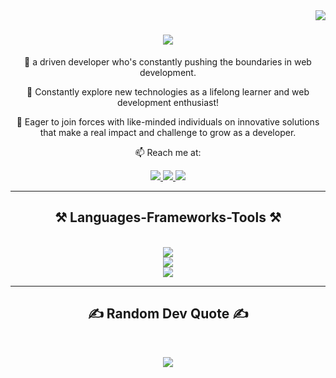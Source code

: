 <img align="right" src="https://profile-counter.glitch.me/{suongfiori}/count.svg" />

<h1 align="center">
  <img src="https://readme-typing-svg.herokuapp.com/?font=Righteous&size=40&center=true&vCenter=true&width=500&height=70&duration=4000&lines=Hi+There+!+👋;I%27m+Suong+Fiori;"/>
</h1>

<div align="center">
  
  :woman: a driven developer who's constantly pushing the boundaries in web development. <br>

  🌱 Constantly explore new technologies as a lifelong learner and web development enthusiast! <br>
  
  👯 Eager to join forces with like-minded individuals on innovative solutions that make a real impact and challenge to grow as a developer. <br>
  
  📫 Reach me at:
  
  <a href="mailto:suong.kf@gmail.com">
    <img src="https://img.shields.io/badge/Gmail-333333?style=for-the-badge&logo=gmail&logoColor=red" />
  </a>
  <a href="https://twitter/SuongKf" target="_blank">
    <img src="https://img.shields.io/badge/Twitter-0077B5?style=for-the-badge&logo=x&logoColor=white" />
  </a>
  <a href="https://codepen.io/suongfiori" target="_blank">
     <img src="https://img.shields.io/badge/codepen-%23F24E1E.svg?style=for-the-badge&logo=codepen&logoColor=black" /> 
  </a>
</div>

<hr/>

<h2 align="center">⚒️ Languages-Frameworks-Tools ⚒️</h2>
<br/>
<div align="center">
    <img src="https://skillicons.dev/icons?i=javascript,nodejs,express,firebase,aiscript,html,css" /><br>
    <img src="https://skillicons.dev/icons?i=react,mui,sass,vscode,github,svg,figma,git,codepen" /><br>
  <img src="https://skillicons.dev/icons?i=r,python" /><br>
</div>

<hr/>

<h2 align="center">✍️ Random Dev Quote ✍️</h2>
<br/>
<div align="center"> 
  
![](https://quotes-github-readme.vercel.app/api?type=horizontal&theme=radical)

</div>


<!--![Visitor Count](https://profile-counter.glitch.me/{suongfiori}/count.svg)-->
<!--
![JavaScript](https://img.shields.io/badge/javascript-%23323330.svg?style=for-the-badge&logo=javascript&logoColor=%23F7DF1E) ![React](https://img.shields.io/badge/react-%2320232a.svg?style=for-the-badge&logo=react&logoColor=%2361DAFB) ![ReactRouter](https://img.shields.io/badge/-React%20Router-%231572B6.svg?logo=react-router&style=for-the-badge&logoColor=%fff) ![Firebase](https://img.shields.io/badge/firebase-%23F24E1E.svg?style=for-the-badge&logo=firebase&logoColor=white) ![HTML5](https://img.shields.io/badge/html5-%23E34F26.svg?style=for-the-badge&logo=html5&logoColor=white) ![CSS3](https://img.shields.io/badge/css3-%231572B6.svg?style=for-the-badge&logo=css3&logoColor=white) ![SASS](https://img.shields.io/badge/sass-%231572B6.svg?style=for-the-badge&logo=sass&logoColor=white) ![Vite](https://img.shields.io/badge/vite-%23646CFF.svg?style=for-the-badge&logo=vite&logoColor=white)  ![Vercel](https://img.shields.io/badge/vercel-%23323330.svg?style=for-the-badge&logo=vercel&logoColor=%23F7DF1E)
![NPM](https://img.shields.io/badge/NPM-%23000000.svg?style=for-the-badge&logo=npm&logoColor=white) ![Github](https://img.shields.io/badge/github-%23000000.svg?style=for-the-badge&logo=github&logoColor=white) ![R](https://img.shields.io/badge/r-%23276DC3.svg?style=for-the-badge&logo=r&logoColor=white) 	![Figma](https://img.shields.io/badge/figma-%23F24E1E.svg?style=for-the-badge&logo=figma&logoColor=white) 
-->

<!--<h3 align="center">GitHub Stats</h3>-->
<!--<div align="center">
![GitHub Stats](https://github-readme-stats.vercel.app/api?username=suongfiori&theme=radical)
![](https://github-readme-stats.vercel.app/api/top-langs/?username=suongfiori&hide_progress=true&theme=dark&hide_border=false&include_all_commits=true&count_private=true&layout=compact)
</div>-->
